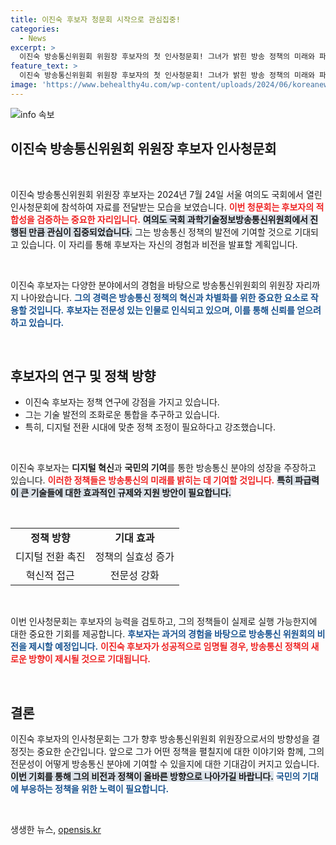 ```yaml
---
title: 이진숙 후보자 청문회 시작으로 관심집중!
categories:
  - News
excerpt: >
  이진숙 방송통신위원회 위원장 후보자의 첫 인사청문회! 그녀가 밝힌 방송 정책의 미래와 파장, 놓치지 마세요! 클릭 후 자세히 알아보세요!
feature_text: >
  이진숙 방송통신위원회 위원장 후보자의 첫 인사청문회! 그녀가 밝힌 방송 정책의 미래와 파장, 놓치지 마세요! 클릭 후 자세히 알아보세요!
image: 'https://www.behealthy4u.com/wp-content/uploads/2024/06/koreanews.jpg'
---
```


<p><img src="https://www.behealthy4u.com/wp-content/uploads/2024/06/koreanews.jpg" alt="info 속보" /></p>

<h2 data-ke-size="size26">이진숙 방송통신위원회 위원장 후보자 인사청문회</h2>

<p data-ke-size="size16">&nbsp;</p>

<p>이진숙 방송통신위원회 위원장 후보자는 2024년 7월 24일 서울 여의도 국회에서 열린 인사청문회에 참석하여 자료를 전달받는 모습을 보였습니다. <b><span style="color: #ee2323;">이번 청문회는 후보자의 적합성을 검증하는 중요한 자리입니다.</span></b> <b><span style="background-color: #21538527;">여의도 국회 과학기술정보방송통신위원회에서 진행된 만큼 관심이 집중되었습니다.</span></b> 그는 방송통신 정책의 발전에 기여할 것으로 기대되고 있습니다. 이 자리를 통해 후보자는 자신의 경험과 비전을 발표할 계획입니다. </p>

<p data-ke-size="size16">&nbsp;</p>

<p>이진숙 후보자는 다양한 분야에서의 경험을 바탕으로 방송통신위원회의 위원장 자리까지 나아왔습니다. <b><span style="color: #1a5490;">그의 경력은 방송통신 정책의 혁신과 차별화를 위한 중요한 요소로 작용할 것입니다.</span></b> <b><span style="color: #1a5490;">후보자는 전문성 있는 인물로 인식되고 있으며, 이를 통해 신뢰를 얻으려 하고 있습니다.</span></b> </p>

<p data-ke-size="size16">&nbsp;</p>

<div>
<h2 data-ke-size="size26">후보자의 연구 및 정책 방향</h2>

<ul>
<li>이진숙 후보자는 정책 연구에 강점을 가지고 있습니다.</li>
<li>그는 기술 발전의 조화로운 통합을 추구하고 있습니다.</li>
<li>특히, 디지털 전환 시대에 맞춘 정책 조정이 필요하다고 강조했습니다.</li>
</ul>

</div>

<p data-ke-size="size16">&nbsp;</p>

<p>이진숙 후보자는 <b>디지털 혁신</b>과 <b>국민의 기여</b>를 통한 방송통신 분야의 성장을 주장하고 있습니다. <b><span style="color: #ee2323;">이러한 정책들은 방송통신의 미래를 밝히는 데 기여할 것입니다.</span></b> <b><span style="background-color: #21538527;">특히 파급력이 큰 기술들에 대한 효과적인 규제와 지원 방안이 필요합니다.</span></b> </p>

<p data-ke-size="size16">&nbsp;</p>

<table>
    <tr>
        <td style="text-align: center; height: 17px;"><b>정책 방향</b></td>
        <td style="text-align: center; height: 17px;"><b>기대 효과</b></td>
    </tr>
    <tr>
        <td style="text-align: center; height: 17px;">디지털 전환 촉진</td>
        <td style="text-align: center; height: 17px;">정책의 실효성 증가</td>
    </tr>
    <tr>
        <td style="text-align: center; height: 17px;">혁신적 접근</td>
        <td style="text-align: center; height: 17px;">전문성 강화</td>
    </tr>
</table>

<p data-ke-size="size16">&nbsp;</p>

<p>이번 인사청문회는 후보자의 능력을 검토하고, 그의 정책들이 실제로 실행 가능한지에 대한 중요한 기회를 제공합니다. <b><span style="color: #1a5490;">후보자는 과거의 경험을 바탕으로 방송통신 위원회의 비전을 제시할 예정입니다.</span></b> <b><span style="color: #ee2323;">이진숙 후보자가 성공적으로 임명될 경우, 방송통신 정책의 새로운 방향이 제시될 것으로 기대됩니다.</span></b></p>

<p data-ke-size="size16">&nbsp;</p>

<h2 data-ke-size="size26">결론</h2>

<p data-ke-size="size16"> 이진숙 후보자의 인사청문회는 그가 향후 방송통신위원회 위원장으로서의 방향성을 결정짓는 중요한 순간입니다. 앞으로 그가 어떤 정책을 펼칠지에 대한 이야기와 함께, 그의 전문성이 어떻게 방송통신 분야에 기여할 수 있을지에 대한 기대감이 커지고 있습니다. <b><span style="background-color: #21538527;">이번 기회를 통해 그의 비전과 정책이 올바른 방향으로 나아가길 바랍니다.</span></b> <b><span style="color: #1a5490;">국민의 기대에 부응하는 정책을 위한 노력이 필요합니다.</span></b> </p>

<p data-ke-size="size16">&nbsp;</p>
생생한 뉴스, <a href="https://opensis.kr" rel="dofollow">opensis.kr</a>


